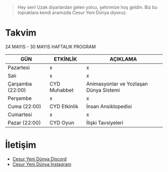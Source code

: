 
> Hey sen! Uzak diyarlardan gelen yolcu, şehrimize hoş geldin. Biz bu topraklara kendi aramızda Cesur Yeni Dünya diyoruz.

# Takvim

24 MAYIS - 30 MAYIS HAFTALIK PROGRAM

| GÜN | ETKİNLİK | AÇIKLAMA
| ------ | ------ | ------ |
| Pazartesi | x | x |
| Salı | x | x |
| Çarşamba (22:00) |  CYD Muhabbet | Animasyonlar ve Yozlaşan Dünya Sistemi |
| Perşembe | x | x |
| Cuma (22:00)| CYD Etkinlik |  İnsan Ansiklopedisi |
| Cumartesi | x | x |
| Pazar (22:00) | CYD Oyun | İlişki Tavsiyeleri |


# İletişim

- [Cesur Yeni Dünya Discord](https://discord.gg/n7g4DSttXT)
- [Cesur Yeni Dünya İnstagram](https://www.instagram.com/cesur.yeni.dunya/)
